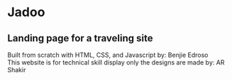 # Jadoo

## Landing page for a traveling site

Built from scratch with HTML, CSS, and Javascript by: Benjie Edroso \
This website is for technical skill display only the designs are made by: AR Shakir
